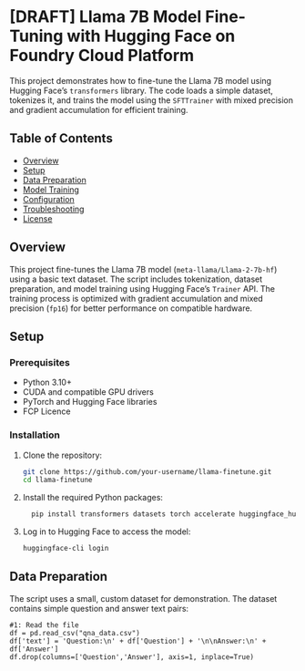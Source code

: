 

# [DRAFT] Llama 7B Model Fine-Tuning with Hugging Face on Foundry Cloud Platform

This project demonstrates how to fine-tune the Llama 7B model using Hugging Face’s `transformers` library. The code loads a simple dataset, tokenizes it, and trains the model using the `SFTTrainer` with mixed precision and gradient accumulation for efficient training.

## Table of Contents
- [Overview](#overview)
- [Setup](#setup)
- [Data Preparation](#data-preparation)
- [Model Training](#model-training)
- [Configuration](#configuration)
- [Troubleshooting](#troubleshooting)
- [License](#license)

## Overview

This project fine-tunes the Llama 7B model (`meta-llama/Llama-2-7b-hf`) using a basic text dataset. The script includes tokenization, dataset preparation, and model training using Hugging Face’s `Trainer` API. The training process is optimized with gradient accumulation and mixed precision (`fp16`) for better performance on compatible hardware.

## Setup

### Prerequisites

- Python 3.10+
- CUDA and compatible GPU drivers
- PyTorch and Hugging Face libraries
- FCP Licence

### Installation

1. Clone the repository:
    ```bash
    git clone https://github.com/your-username/llama-finetune.git
    cd llama-finetune
    ```

2. Install the required Python packages:
    ```bash
      pip install transformers datasets torch accelerate huggingface_hub accelerate trl fastapi uvicorn torch transformers pandas
    ```

3. Log in to Hugging Face to access the model:
    ```bash
    huggingface-cli login
    ```

## Data Preparation
The script uses a small, custom dataset for demonstration. The dataset contains simple question and answer text pairs:

```
#1: Read the file
df = pd.read_csv("qna_data.csv")
df['text'] = 'Question:\n' + df['Question'] + '\n\nAnswer:\n' + df['Answer']
df.drop(columns=['Question','Answer'], axis=1, inplace=True)
```

